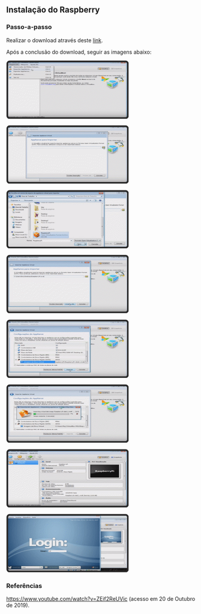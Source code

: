 ## Instalação do Raspberry


### Passo-a-passo

Realizar o download através deste [link](magnet:?xt=urn:btih:A812A403006D5F49CB1E3E891243B927AE1DD016&dn=RaspberryPi.ova&tr=udp%3a%2f%2ftracker.openbittorrent.com%3a80%2fannounce).


Após a conclusão do download, seguir as imagens abaixo:

![](imgs/rasp1.gif)

![](imgs/rasp2.gif)

![](imgs/rasp3.gif)

![](imgs/rasp4.gif)

![](imgs/rasp5.gif)

![](imgs/rasp6.gif)

![](imgs/rasp7.gif)

![](imgs/rasp8.gif)


### Referências

https://www.youtube.com/watch?v=ZEif2ReUVic (acesso em 20 de Outubro de 2019).
